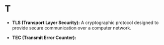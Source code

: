 # T

- **TLS (Transport Layer Security):** A cryptographic protocol designed to provide secure communication over a computer network.

- **TEC (Transmit Error Counter):** 
